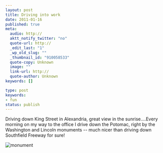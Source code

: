 ```yaml
---
layout: post
title: Driving into work
date: 2011-01-16
published: true
meta:
  audio: http://
  aktt_notify_twitter: "no"
  quote-url: http://
  _edit_last: "1"
  _wp_old_slug: ""
  _thumbnail_id: "910058533"
  quote-copy: Unknown
  image: ""
  link-url: http://
  quote-author: Unknown
keywords: []

type: post
keywords:
- fun
status: publish
---
```

Driving down King Street in Alexandria, great view in the sunrise....Every morning on my way to the office I drive down the Potomac, right by the Washington and Lincoln monuments -- much nicer than driving down Southfield Freeway for sure!

![monument](http://eick.us/files/2011/01/monument.jpg)
